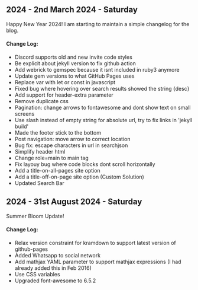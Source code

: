 ## 2024 - 2nd March 2024 - Saturday
Happy New Year 2024! I am starting to maintain a simple changelog for the blog.

#### Change Log:
- Discord supports old and new invite code styles 
- Be explicit about jekyll version to fix github action
- Add webrick to gemspec because it isnt included in ruby3 anymore
- Update gem versions to what GitHub Pages uses
- Replace var with let or const in javascript
- Fixed bug where hovering over search results showed the string {desc}
- Add support for header-extra parameter
- Remove duplicate css
- Pagination: change arrows to fontawesome and dont show text on small screens
- Use slash instead of empty string for absolute url, try to fix links in 'jekyll build'
- Made the footer stick to the bottom
- Post navigation: move arrow to correct location
- Bug fix: escape characters in url in searchjson
- Simplify header html
- Change role=main to main tag
- Fix layouy bug where code blocks dont scroll horizontally
- Add a title-on-all-pages site option
- Add a title-off-on-page site option (Custom Solution)
- Updated Search Bar


## 2024 - 31st August 2024 - Saturday
Summer Bloom Update!

#### Change Log:
- Relax version constraint for kramdown to support latest version of github-pages
- Added Whatsapp to social network
- Add mathjax YAML parameter to support mathjax expressions (I had already added this in Feb 2016)
- Use CSS variables
- Upgraded font-awesome to 6.5.2